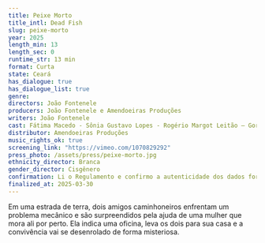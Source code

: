 ```yaml
---
title: Peixe Morto
title_intl: Dead Fish
slug: peixe-morto
year: 2025
length_min: 13
length_sec: 0
runtime_str: 13 min
format: Curta
state: Ceará
has_dialogue: true
has_dialogue_list: true
genre: 
directors: João Fontenele
producers: João Fontenele e Amendoeiras Produções
writers: João Fontenele
cast: Fátima Macedo - Sônia Gustavo Lopes - Rogério Margot Leitão – Gorete João Fontenele - Augusto
distributor: Amendoeiras Produções
music_rights_ok: true
screening_link: "https://vimeo.com/1070829292"
press_photo: /assets/press/peixe-morto.jpg
ethnicity_director: Branca
gender_director: Cisgênero
confirmation: Li o Regulamento e confirmo a autenticidade dos dados fornecido nesta ficha de inscrição.
finalized_at: 2025-03-30
---
```


Em uma estrada de terra, dois amigos caminhoneiros enfrentam um problema mecânico e são surpreendidos pela ajuda de uma mulher que mora ali por perto. Ela indica uma oficina, leva os dois para sua casa e a convivência vai se desenrolado de forma misteriosa.

